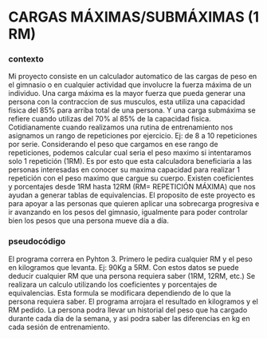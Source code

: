 # CARGAS MÁXIMAS/SUBMÁXIMAS (1 RM)
### contexto

Mi proyecto consiste en un calculador automatico de las cargas de peso en el gimnasio o en cualquier actividad que involucre la fuerza máxima de un individuo. Una carga máxima es la mayor fuerza que pueda generar una persona con la contraccion de sus musculos, esta utiliza una capacidad fisica del 85% para arriba total de una persona. Y una carga submáxima se refiere cuando utilizas del 70% al 85% de la capacidad fisica. Cotidianamente cuando realizamos una rutina de entrenamiento nos asignamos un rango de repeticiones por ejercicio. Ej: de 8 a 10 repeticiones por serie. Considerando el peso que cargamos en ese rango de repeticiones, podemos calcular cual seria el peso maximo si intentaramos solo 1 repetición (1RM). Es por esto que esta calculadora beneficiaria a las personas interesadas en conocer su maxima capacidad para realizar 1 repetición con el peso maximo que cargue su cuerpo. Existen coeficientes y porcentajes desde 1RM hasta 12RM (RM= REPETICIÓN MÁXIMA) que nos ayudan a generar tablas de equivalencias. El proposito de este proyecto es para apoyar a las personas que quieren aplicar una sobrecarga progresiva e ir avanzando en los pesos del gimnasio, igualmente para poder controlar bien los pesos que una persona mueve día a día.

### pseudocódigo
El programa correra en Pyhton 3. Primero le pedira cualquier RM y el peso en kilogramos que levanta. Ej: 90Kg a 5RM. Con estos datos se puede deducir cualquier RM que una persona requiera saber (1RM, 12RM, etc.)
Se realizara un calculo utilizando los coeficientes y porcentajes de equivalencias. Esta formula se modificara dependiendo de lo que la persona requiera saber.
El programa arrojara el resultado en kilogramos y el RM pedido.
La persona podra llevar un historial del peso que ha cargado durante cada dia de la semana, y asi podra saber las diferencias en kg en cada sesión de entrenamiento.
